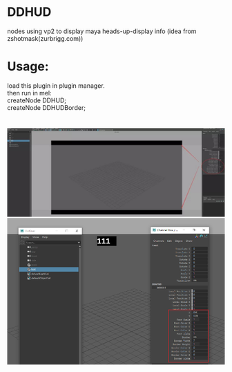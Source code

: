 # DDHUD
nodes using vp2 to display maya heads-up-display info (idea from zshotmask(zurbrigg.com))
# Usage:
load this plugin in plugin manager.</br>
then run in mel:</br>
createNode DDHUD;</br>
createNode DDHUDBorder;
# 
![ex1](doc/ex1.jpg)
![ex2](doc/ex2.png)



